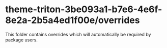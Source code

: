 # theme-triton-3be093a1-b7e6-4e6f-8e2a-2b5a4ed1f00e/overrides

This folder contains overrides which will automatically be required by package users.

